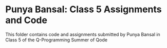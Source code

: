 # Punya Bansal: Class 5 Assignments and Code
This folder contains code and assignments submitted by Punya Bansal in Class 5 of the Q-Programming Summer of Qode